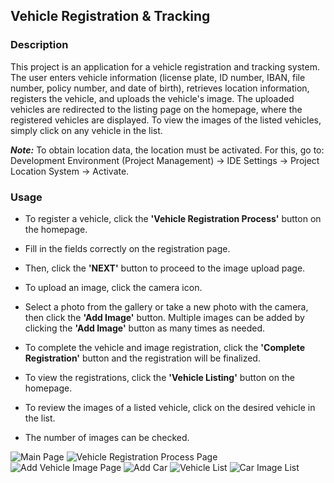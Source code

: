 
## Vehicle Registration & Tracking

### Description

This project is an application for a vehicle registration and tracking system. The user enters vehicle information (license plate, ID number, IBAN, file number, policy number, and date of birth), retrieves location information, registers the vehicle, and uploads the vehicle's image. The uploaded vehicles are redirected to the listing page on the homepage, where the registered vehicles are displayed. To view the images of the listed vehicles, simply click on any vehicle in the list.

***Note:*** To obtain location data, the location must be activated. For this, go to: 
Development Environment (Project Management) -> IDE Settings -> Project Location System -> Activate.

### Usage

- To register a vehicle, click the **'Vehicle Registration Process'** button on the homepage.
- Fill in the fields correctly on the registration page.
- Then, click the **'NEXT'** button to proceed to the image upload page.
- To upload an image, click the camera icon.
- Select a photo from the gallery or take a new photo with the camera, then click the **'Add Image'** button. Multiple images can be added by clicking the **'Add Image'** button as many times as needed.
- To complete the vehicle and image registration, click the **'Complete Registration'** button and the registration will be finalized.

- To view the registrations, click the **'Vehicle Listing'** button on the homepage.
- To review the images of a listed vehicle, click on the desired vehicle in the list.
- The number of images can be checked.

![Main Page](MainPage.png)
![Vehicle Registration Process Page](VehicleRegistrationProcessPage.png)
![Add Vehicle Image Page](AddVehicleImagePage.png)
![Add Car](AddCar.png)
![Vehicle List](VehicleList.png)
![Car Image List](CarImageList.png)

